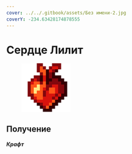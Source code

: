```yaml
---
cover: ../../.gitbook/assets/Без имени-2.jpg
coverY: -234.63428174878555
---
```


# Сердце Лилит

<figure><img src="../../.gitbook/assets/sweet_heart_128.png" alt=""><figcaption></figcaption></figure>

## Получение

#### _Крафт_
